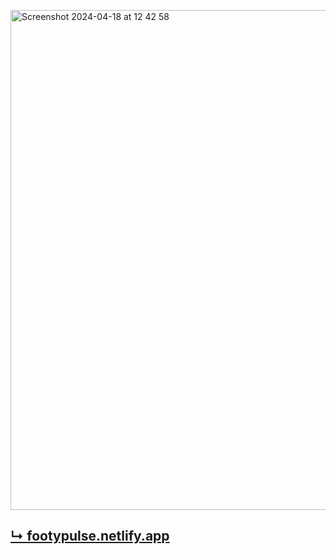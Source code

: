 <p float="left">
  <img width="800" alt="Screenshot 2024-04-18 at 12 42 58" src="https://github.com/luisrrv/footy-pulse/assets/69304255/17e0bd43-b9d1-4bee-a56a-321fc7f14734">
</p>

## [↳ footypulse.netlify.app](https://footypulse.netlify.app/)
